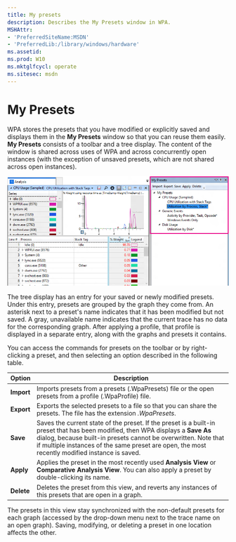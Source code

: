 ```yaml
---
title: My presets
description: Describes the My Presets window in WPA.
MSHAttr:
- 'PreferredSiteName:MSDN'
- 'PreferredLib:/library/windows/hardware'
ms.assetid: 
ms.prod: W10
ms.mktglfcycl: operate
ms.sitesec: msdn
---
```


# My Presets

WPA stores the presets that you have modified or explicitly saved and displays them in the **My Presets** window so that you can reuse them easily. **My Presets** consists of a toolbar and a tree display. The content of the window is shared across uses of WPA and across concurrently open instances (with the exception of unsaved presets, which are not shared across open instances).

![WPA window with My Presets displayed on the right side.](images/my-presets.png)

The tree display has an entry for your saved or newly modified presets. Under this entry, presets are grouped by the graph they come from. An asterisk next to a preset's name indicates that it has been modified but not saved. A gray, unavailable name indicates that the current trace has no data for the corresponding graph. After applying a profile, that profile is displayed in a separate entry, along with the graphs and presets it contains.

You can access the commands for presets on the toolbar or by right-clicking a preset, and then selecting an option described in the following table.

| Option | Description |
|---|---|
| **Import** | Imports presets from a presets (.WpaPresets) file or the open presets from a profile (.WpaProfile) file. |
| **Export** | Exports the selected presets to a file so that you can share the presets. The file has the extension *.WpaPresets*. |
| **Save** | Saves the current state of the preset. If the preset is a built-in preset that has been modified, then WPA displays a **Save As** dialog, because built-in presets cannot be overwritten. Note that if multiple instances of the same preset are open, the most recently modified instance is saved. |
| **Apply** | Applies the preset in the most recently used **Analysis View** or **Comparative Analysis View**. You can also apply a preset by double-clicking its name. |
| **Delete** | Deletes the preset from this view, and reverts any instances of this presets that are open in a graph. |

The presets in this view stay synchronized with the non-default presets for each graph (accessed by the drop-down menu next to the trace name on an open graph). Saving, modifying, or deleting a preset in one location affects the other.

